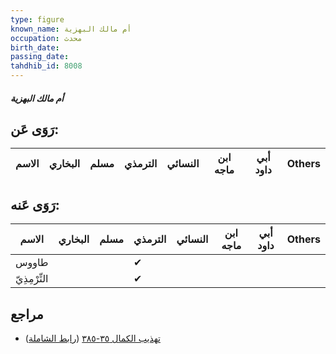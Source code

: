 ```yaml
---
type: figure
known_name: أم مالك البهزية
occupation: محدث
birth_date:
passing_date:
tahdhib_id: 8008
---
```

##### أم مالك البهزية

## رَوَى عَن:
| الاسم | البخاري | مسلم | الترمذي | النسائي | ابن ماجه | أبي داود | Others |
| ----- | ------- | ---- | ------- | ------- | -------- | -------- | ------ |
## رَوَى عَنه:
| الاسم         | البخاري | مسلم | الترمذي | النسائي | ابن ماجه | أبي داود | Others |
| ------------- | ------- | ---- | ------- | ------- | -------- | -------- | ------ |
| طاووس         |         |      | ✔       |         |          |          |        |
| التِّرْمِذِيّ |         |      | ✔       |         |          |          |        |
## مراجع
- [تهذيب الكمال ٣٥-٣٨٥](obsidian://open?vault=Tahdhib-al-Kamal&file=Figures/٨٠٠٨-أم%20مالك%20البهزية) ([رابط الشاملة](https://shamela.ws/book/3722/18984))